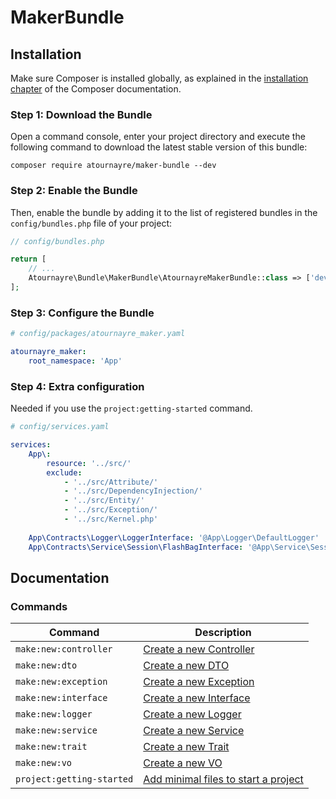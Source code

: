 # MakerBundle

## Installation

Make sure Composer is installed globally, as explained in the
[installation chapter](https://getcomposer.org/doc/00-intro.md)
of the Composer documentation.

### Step 1: Download the Bundle

Open a command console, enter your project directory and execute the
following command to download the latest stable version of this bundle:

```console
composer require atournayre/maker-bundle --dev
```

### Step 2: Enable the Bundle

Then, enable the bundle by adding it to the list of registered bundles
in the `config/bundles.php` file of your project:

```php
// config/bundles.php

return [
    // ...
    Atournayre\Bundle\MakerBundle\AtournayreMakerBundle::class => ['dev' => true],
];
```

### Step 3: Configure the Bundle

```yaml
# config/packages/atournayre_maker.yaml

atournayre_maker:
    root_namespace: 'App'
```

### Step 4: Extra configuration

Needed if you use the `project:getting-started` command.
```yaml
# config/services.yaml

services:
    App\:
        resource: '../src/'
        exclude:
            - '../src/Attribute/'
            - '../src/DependencyInjection/'
            - '../src/Entity/'
            - '../src/Exception/'
            - '../src/Kernel.php'
                
    App\Contracts\Logger\LoggerInterface: '@App\Logger\DefaultLogger'
    App\Contracts\Service\Session\FlashBagInterface: '@App\Service\Session\SymfonyFlashBagService'
```

## Documentation

### Commands

| Command                   | Description                                                             |
|---------------------------|-------------------------------------------------------------------------|
| `make:new:controller`     | [Create a new Controller](docs/new-default.md)                          |
| `make:new:dto`            | [Create a new DTO](docs/new-default.md)                                 |
| `make:new:exception`      | [Create a new Exception](docs/new-default.md)                           |
| `make:new:interface`      | [Create a new Interface](docs/new-default.md)                           |
| `make:new:logger`         | [Create a new Logger](docs/new-logger.md)                               |
| `make:new:service`        | [Create a new Service](docs/new-service.md)                             |
| `make:new:trait`          | [Create a new Trait](docs/new-default.md)                               |
| `make:new:vo`             | [Create a new VO](docs/new-default.md)                                  |
| `project:getting-started` | [Add minimal files to start a project](docs/project-getting-started.md) |
